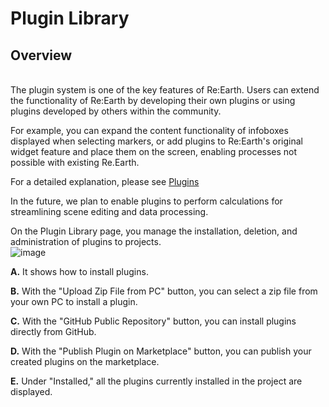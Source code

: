 # Plugin Library

## Overview
<br>
The plugin system is one of the key features of Re:Earth. Users can extend the functionality of Re:Earth by developing their own plugins or using plugins developed by others within the community.

For example, you can expand the content functionality of infoboxes displayed when selecting markers, or add plugins to Re:Earth's original widget feature and place them on the screen, enabling processes not possible with existing Re.Earth.

For a detailed explanation, please see [Plugins](https://github.com/CS-eukarya/User-Manual-English-/blob/Plugin/Overview%20for%20Plugin.md.)

In the future, we plan to enable plugins to perform calculations for streamlining scene editing and data processing.

On the Plugin Library page, you manage the installation, deletion, and administration of plugins to projects.
<br>
![image](https://github.com/CS-eukarya/User-Manual-English-/assets/154571156/437e9bd2-ce2f-448b-994d-f5c4b4c5f1f8)

**A.** It shows how to install plugins.

**B.** With the "Upload Zip File from PC" button, you can select a zip file from your own PC to install a plugin.

**C.** With the "GitHub Public Repository" button, you can install plugins directly from GitHub.

**D.** With the "Publish Plugin on Marketplace" button, you can publish your created plugins on the marketplace.

**E.** Under "Installed," all the plugins currently installed in the project are displayed.
